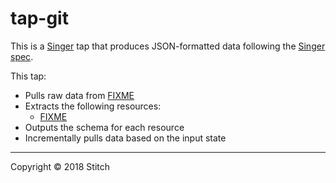 # tap-git

This is a [Singer](https://singer.io) tap that produces JSON-formatted data
following the [Singer
spec](https://github.com/singer-io/getting-started/blob/master/SPEC.md).

This tap:

- Pulls raw data from [FIXME](http://example.com)
- Extracts the following resources:
  - [FIXME](http://example.com)
- Outputs the schema for each resource
- Incrementally pulls data based on the input state

---

Copyright &copy; 2018 Stitch
